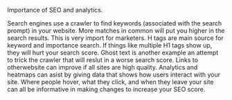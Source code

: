 Importance of SEO and analytics.

Search engines use a crawler to find keywords (associated with the search prompt) in your website. More matches in common will put you higher in the search results. This is very import for marketers. H tags are main source for keyword and importance search. If things like multiple H1 tags show up, they will hurt your search score. Ghost text is another example an attempt to trick the crawler that will reslut in a worse search score. Links to otherwebsite can improve if all sites are high quality. Analytics and heatmaps can asist by giving data that shows how users interact with your site. Where people hover, what they click, and when they leave your site can all be informative in making changes to increase your SEO score. 